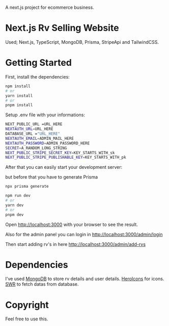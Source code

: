 
A next.js project for ecommerce business.

# Next.js Rv Selling Website

Used; Next.js, TypeScript, MongoDB, Prisma, StripeApi and TailwindCSS.

# Getting Started

First, install the dependencies:

```bash
npm install
# or
yarn install
# or
pnpm install
```

Setup .env file with your informations:

```bash
NEXT_PUBLIC_URL =URL_HERE
NEXTAUTH_URL=URL_HERE
DATABASE_URL ="URL_HERE"
NEXTAUTH_EMAIL=ADMIN_MAIL_HERE
NEXTAUTH_PASSWORD=ADMIN_PASSWORD_HERE
SECRET=A_RANDOM_LONG_STRING
NEXT_PUBLIC_STRIPE_SECRET_KEY=KEY_STARTS_WITH_sk
NEXT_PUBLIC_STRIPE_PUBLISHABLE_KEY=KEY_STARTS_WITH_pk
```

After that you can easily start your development server:

but before that you have to generate Prisma

```bash
npx prisma generate
```

```bash
npm run dev
# or
yarn dev
# or
pnpm dev
```

Open [http://localhost:3000](http://localhost:3000) with your browser to see the result.

Also for the admin panel you can login in [http://localhost:3000/admin/login](http://localhost:3000/admin/login)

Then start adding rv's in here [http://localhost:3000/admin/add-rvs](http://localhost:3000/admin/add-rvs)

# Dependencies

I've used [MongoDB](https://mongodb.com/) to store rv details and user details. [HeroIcons](https://heroicons.com/) for icons. [SWR](https://swr.vercel.app/) to fetch datas from database.

# Copyright

Feel free to use this.


